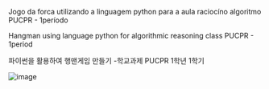 Jogo da forca utilizando a linguagem python para a aula raciocíno algoritmo PUCPR - 1período

Hangman using language python for algorithmic reasoning class PUCPR - 1period

파이썬을 활용하여 행맨게임 만들기 -학교과제 PUCPR 1학년 1학기

![image](https://github.com/user-attachments/assets/0167e0c1-700a-4da2-92c2-b20ecaad7943)
